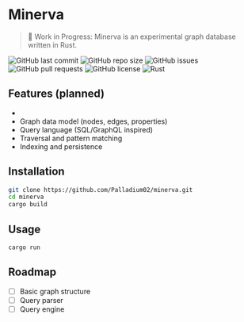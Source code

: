 # Minerva

> 🚧 Work in Progress: Minerva is an experimental graph database written in Rust.

![GitHub last commit](https://img.shields.io/github/last-commit/Palladium02/minerva)
![GitHub repo size](https://img.shields.io/github/repo-size/Palladium02/minerva)
![GitHub issues](https://img.shields.io/github/issues/Palladium02/minerva)
![GitHub pull requests](https://img.shields.io/github/issues-pr/Palladium02/minerva)
![GitHub license](https://img.shields.io/github/license/Palladium02/minerva)
![Rust](https://img.shields.io/badge/language-Rust-orange)

## Features (planned)
- 
- Graph data model (nodes, edges, properties)
- Query language (SQL/GraphQL inspired)
- Traversal and pattern matching
- Indexing and persistence

## Installation

```bash
git clone https://github.com/Palladium02/minerva.git
cd minerva
cargo build
```

## Usage

```bash
cargo run
```

## Roadmap

- [ ] Basic graph structure
- [ ] Query parser
- [ ] Query engine
